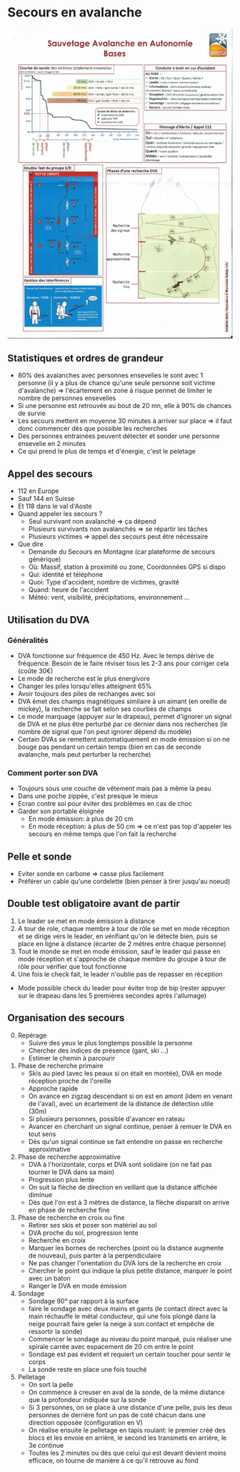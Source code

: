 # Secours en avalanche

![Recap base DVA 1](img/ficherecapdva11.jpeg)

## Statistiques et ordres de grandeur

* 80% des avalanches avec personnes ensevelies le sont avec 1 personne (il y a plus de chance qu'une seule personne soit victime d'avalanche) => l'écartement en zone à risque permet de limiter le nombre de personnes ensevelies
* Si une personne est retrouvée au bout de 20 mn, elle à 90% de chances de survie
* Les secours mettent en moyenne 30 minutes à arriver sur place => il faut donc commencer dès que possible les recherches
* Des personnes entrainées peuvent détecter et sonder une personne ensevelie en 2 minutes
* Ce qui prend le plus de temps et d'énergie, c'est le peletage

## Appel des secours

* 112 en Europe
* Sauf 144 en Suisse
* Et 118 dans le val d'Aoste
* Quand appeler les secours ?
  * Seul survivant non avalanché => ça dépend
  * Plusieurs survivants non avalanchés => se répartir les tâches
  * Plusieurs victimes => appel des secours peut être nécessaire
* Que dire
  * Demande du Secours en Montagne (car plateforme de secours générique)
  * Où: Massif, station à proximité ou zone, Coordonnées GPS si dispo
  * Qui: identité et téléphone
  * Quoi: Type d'accident, nombre de victimes, gravité
  * Quand: heure de l'accident
  * Météo: vent, visibilité, précipitations, environnement ...

## Utilisation du DVA

### Généralités

* DVA fonctionne sur fréquence de 450 Hz. Avec le temps dérive de fréquence. Besoin de le faire réviser tous les 2-3 ans pour corriger cela (coûte 30€)
* Le mode de recherche est le plus énergivore
* Changer les piles lorsqu'elles atteignent 65%
* Avoir toujours des piles de rechanges avec soi
* DVA émet des champs magnétiques similaire à un aimant (en oreille de mickey), la recherche se fait selon ses courbes de champs
* Le mode marquage (appuyer sur le drapeau), permet d'ignorer un signal de DVA et ne plus être perturbé par ce dernier dans nos recherches (le nombre de signal que l'on peut ignorer dépend du modèle)
* Certain DVAs se remettent automatiquement en mode émission si on ne bouge pas pendant un certain temps (bien en cas de seconde avalanche, mais peut perturber la recherche)

### Comment porter son DVA

* Toujours sous une couche de vêtement mais pas à même la peau
* Dans une poche zippée, c'est presque le mieux
* Ecran contre soi pour éviter des problèmes en cas de choc
* Garder son portable éloignée
  * En mode émission: à plus de 20 cm
  * En mode réception: à plus de 50 cm => ce n'est pas top d'appeler les secours en même temps que l'on fait la recherche

## Pelle et sonde

* Eviter sonde en carbone => casse plus facilement
* Préférer un cable qu'une cordelette (bien penser à tirer jusqu'au noeud)

## Double test obligatoire avant de partir

1. Le leader se met en mode émission à distance
2. A tour de role, chaque membre à tour de rôle se met en mode réception et se dirige vers le leader, en vérifiant qu'on le détecte bien, puis se place en ligne à distance (écarter de 2 mètres entre chaque personne)
3. Tout le monde se met en mode émission, sauf le leader qui passe en mode réception et s'approche de chaque membre du groupe à tour de rôle pour vérifier que tout fonctionne
4. Une fois le check fait, le leader n'oublie pas de repasser en réception 
* Mode possible check du leader pour éviter trop de bip (rester appuyer sur le drapeau dans les 5 premières secondes après l'allumage)

## Organisation des secours

0. Repérage
   * Suivre des yeux le plus longtemps possible la personne
   * Chercher des indices de présence (gant, ski ...)
   * Estimer le chemin à parcourir
1. Phase de recherche primaire
   * Skis au pied (avec les peaux si on était en montée), DVA en mode réception proche de l'oreille
   * Approche rapide
   * On avance en zigzag descendant si on est en amont (idem en venant de l'aval), avec un écartement de la distance de détection utile (30m)
   * Si plusieurs personnes, possible d'avancer en rateau
   * Avancer en cherchant un signal continue, penser à remuer le DVA en tout sens
   * Dès qu'un signal continue se fait entendre on passe en recherche approximative
2. Phase de recherche approximative
   * DVA à l'horizontale, corps et DVA sont solidaire (on ne fait pas tourner le DVA dans sa main)
   * Progression plus lente
   * On suit la flèche de direction en veillant que la distance affichée diminue
   * Dès que l'on est à 3 mètres de distance, la flèche disparait on arrive en phase de recherche fine
3. Phase de recherche en croix ou fine
   * Retirer ses skis et poser son matériel au sol
   * DVA proche du sol, progression lente
   * Recherche en croix
   * Marquer les bornes de recherches (point où la distance augmente de nouveau), puis parter à la perpendiculaire
   * Ne pas changer l'orientation du DVA lors de la recherche en croix
   * Chercher le point qui indique la plus petite distance, marquer le point avec un baton
   * Ranger le DVA en mode émission
4. Sondage
   * Sondage 90° par rapport à la surface
   * faire le sondage avec deux mains et gants (le contact direct avec la main réchauffe le métal conducteur, qui une fois plongé dans la neige pourrait faire geler la neige à son contact et empêche de ressortir la sonde)
   * Commencer le sondage au niveau du point marqué, puis réaliser une spirale carrée avec espacement de 20 cm entre le point
   * Sondage est pas évident et requiert un certain toucher pour sentir le corps
   * La sonde reste en place une fois touché
5. Pelletage
   * On sort la pelle
   * On commence à creuser en aval de la sonde, de la même distance que la profondeur indiquée sur la sonde
   * Si 3 personnes, on se place à une distance d'une pelle, puis les deux personnes de derrière font un pas de coté chacun dans une direction opposée (configuration en V)
   * On réalise ensuite le pelletage en tapis roulant: le premier créé des blocs et les envoie en arrière, le second les transmets en arrière, le 3e continue
   * Toutes les 2 minutes ou dès que celui qui est devant devient moins efficace, on tourne de manière à ce qu'il retrouve au fond